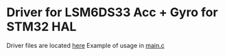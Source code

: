 # Driver for LSM6DS33 Acc + Gyro for STM32 HAL
Driver files are located [here](https://github.com/patrykknapik/lsm6ds33_custom_driver/tree/master/Drivers/CustomPeriph/custom_lsm_driver)
Example of usage in [main.c](https://github.com/patrykknapik/lsm6ds33_custom_driver/blob/master/Src/main.c)
